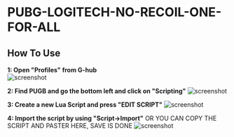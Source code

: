 # PUBG-LOGITECH-NO-RECOIL-ONE-FOR-ALL
## How To Use


**1: Open "Profiles" from G-hub**                                                                      
![screenshot](https://raw.githubusercontent.com/Kava4/Pubg-Logitech-No-Recoil/master/Screenshots/1.jpg)




**2: Find PUGB and go the bottom left and click on "Scripting"**
![screenshot](https://raw.githubusercontent.com/Kava4/Pubg-Logitech-No-Recoil/master/Screenshots/2a.png)


**3: Create a new Lua Script and press "EDIT SCRIPT"**
![screenshot](https://raw.githubusercontent.com/Kava4/Pubg-Logitech-No-Recoil/master/Screenshots/3.png)

**4: Import the script by using "Script->Import"**
OR YOU CAN COPY THE SCRIPT AND PASTER HERE, SAVE IS DONE
![screenshot](https://raw.githubusercontent.com/Kava4/Pubg-Logitech-No-Recoil/master/Screenshots/4.png)

